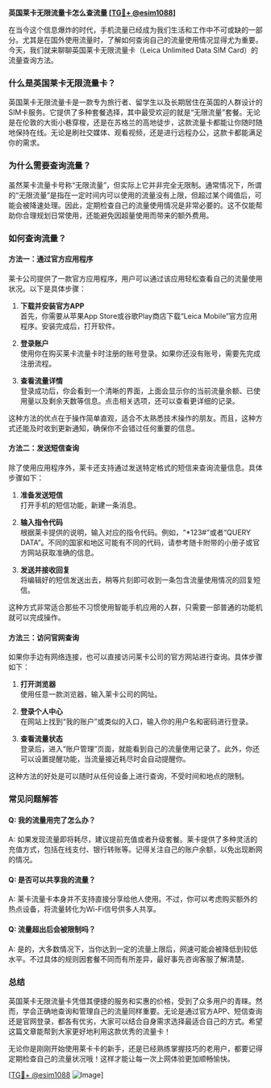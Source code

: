 **英国莱卡无限流量卡怎么查流量 [[TG💪+ @esim1088](https://t.me/s/esim1088)]**

在当今这个信息爆炸的时代，手机流量已经成为我们生活和工作中不可或缺的一部分。尤其是在国外使用流量时，了解如何查询自己的流量使用情况显得尤为重要。今天，我们就来聊聊英国莱卡无限流量卡（Leica Unlimited Data SIM Card）的流量查询方法。

### **什么是英国莱卡无限流量卡？**

英国莱卡无限流量卡是一款专为旅行者、留学生以及长期居住在英国的人群设计的SIM卡服务。它提供了多种套餐选择，其中最受欢迎的就是“无限流量”套餐。无论是在伦敦的大街小巷穿梭，还是在苏格兰的高地徒步，这款流量卡都能让你随时随地保持在线。无论是刷社交媒体、观看视频，还是进行远程办公，这款卡都能满足你的需求。

### **为什么需要查询流量？**

虽然莱卡流量卡号称“无限流量”，但实际上它并非完全无限制。通常情况下，所谓的“无限流量”是指在一定时间内可以使用的流量没有上限，但超过某个阈值后，可能会被降速处理。因此，定期检查自己的流量使用情况是非常必要的。这不仅能帮助你合理规划日常使用，还能避免因超量使用而带来的额外费用。

### **如何查询流量？**

#### **方法一：通过官方应用程序**
莱卡公司提供了一款官方应用程序，用户可以通过该应用轻松查看自己的流量使用状况。以下是具体步骤：

1. **下载并安装官方APP**  
   首先，你需要从苹果App Store或谷歌Play商店下载“Leica Mobile”官方应用程序。安装完成后，打开软件。

2. **登录账户**  
   使用你在购买莱卡流量卡时注册的账号登录。如果你还没有账号，需要先完成注册流程。

3. **查看流量详情**  
   登录成功后，你会看到一个清晰的界面，上面会显示你的当前流量余额、已使用量以及剩余天数等信息。点击相关选项，还可以查看更详细的记录。

这种方法的优点在于操作简单直观，适合不太熟悉技术操作的朋友。而且，这种方式还能及时收到更新通知，确保你不会错过任何重要的信息。

#### **方法二：发送短信查询**
除了使用应用程序外，莱卡还支持通过发送特定格式的短信来查询流量信息。具体步骤如下：

1. **准备发送短信**  
   打开手机的短信功能，新建一条消息。

2. **输入指令代码**  
   根据莱卡提供的说明，输入对应的指令代码。例如，“*123#”或者“QUERY DATA”。不同的国家和地区可能有不同的代码，请参考随卡附带的小册子或官方网站获取准确的信息。

3. **发送并接收回复**  
   将编辑好的短信发送出去，稍等片刻即可收到一条包含流量使用情况的回复短信。

这种方式非常适合那些不习惯使用智能手机应用的人群，只需要一部普通的功能机就可以完成操作。

#### **方法三：访问官网查询**
如果你手边有网络连接，也可以直接访问莱卡公司的官方网站进行查询。具体步骤如下：

1. **打开浏览器**  
   使用任意一款浏览器，输入莱卡公司的网址。

2. **登录个人中心**  
   在网站上找到“我的账户”或类似的入口，输入你的用户名和密码进行登录。

3. **查看流量状态**  
   登录后，进入“账户管理”页面，就能看到自己的流量使用记录了。此外，你还可以设置提醒功能，当流量接近耗尽时会自动提醒你。

这种方法的好处是可以随时从任何设备上进行查询，不受时间和地点的限制。

### **常见问题解答**

#### **Q: 我的流量用完了怎么办？**
A: 如果发现流量即将耗尽，建议提前充值或者升级套餐。莱卡提供了多种灵活的充值方式，包括在线支付、银行转账等。记得关注自己的账户余额，以免出现断网的情况。

#### **Q: 是否可以共享我的流量？**
A: 莱卡流量卡本身并不支持直接分享给他人使用。不过，你可以考虑购买额外的热点设备，将流量转化为Wi-Fi信号供多人共享。

#### **Q: 流量超出后会被限制吗？**
A: 是的，大多数情况下，当你达到一定的流量上限后，网速可能会被降低到较低水平。不过具体的规则因套餐不同而有所差异，最好事先咨询客服了解清楚。

### **总结**

英国莱卡无限流量卡凭借其便捷的服务和实惠的价格，受到了众多用户的青睐。然而，学会正确地查询和管理自己的流量同样重要。无论是通过官方APP、短信查询还是官网登录，都各有优劣，大家可以结合自身需求选择最适合自己的方式。希望这篇文章能帮到大家更好地利用这款优秀的流量卡！

无论你是刚刚开始使用莱卡卡的新手，还是已经熟练掌握技巧的老用户，都要记得定期检查自己的流量状况哦！这样才能让每一次上网体验更加顺畅愉快。

[[TG💪+ @esim1088](https://t.me/s/esim1088) ![Image](https://i.postimg.cc/4NQfJmqS/Snipaste-2025-05-13-00-14-12.png)]